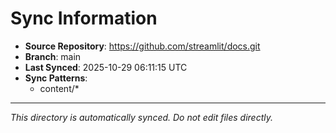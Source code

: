 # Sync Information

- **Source Repository**: https://github.com/streamlit/docs.git
- **Branch**: main
- **Last Synced**: 2025-10-29 06:11:15 UTC
- **Sync Patterns**:
  - content/*

---
*This directory is automatically synced. Do not edit files directly.*
